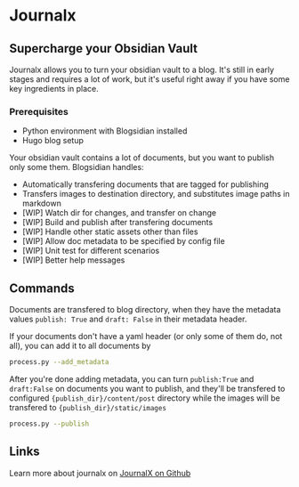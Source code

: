 # Journalx
## Supercharge your Obsidian Vault

Journalx allows you to turn your obsidian vault to a blog. It's still in early stages and requires a lot of work, but it's useful right away if you have some key ingredients in place.

### Prerequisites

- Python environment with Blogsidian installed
- Hugo blog setup

Your obsidian vault contains a lot of documents, but you want to publish only some them. Blogsidian handles:

- Automatically transfering documents that are tagged for publishing
- Transfers images to destination directory, and substitutes image paths in markdown
- [WIP] Watch dir for changes, and transfer on change
- [WIP] Build and publish after transfering documents
- [WIP] Handle other static assets other than files
- [WIP] Allow doc metadata to be specified by config file
- [WIP] Unit test for different scenarios
- [WIP] Better help messages

## Commands

Documents are transfered to blog directory, when they have the metadata values `publish: True` and `draft: False` in their metadata header.

If your documents don't have a yaml header (or only some of them do, not all), you can add it to all documents by

```bash
process.py --add_metadata
```



After you're done adding metadata, you can turn `publish:True` and `draft:False` on documents you want to publish, and they'll be transfered to configured `{publish_dir}/content/post` directory while the images will be transfered to `{publish_dir}/static/images`

```bash
process.py --publish
```

 
## Links

Learn more about journalx on [JournalX on Github](https://github.com/altairmn/journalx)